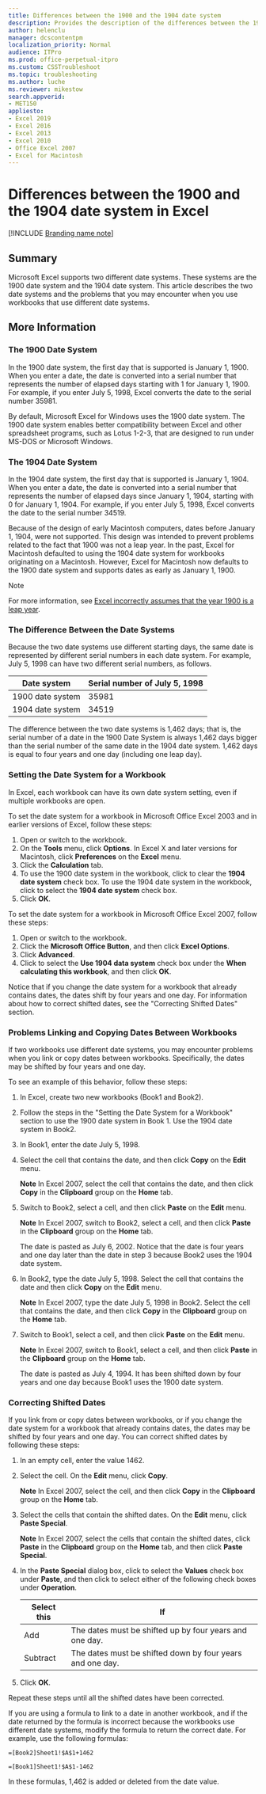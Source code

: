 ```yaml
---
title: Differences between the 1900 and the 1904 date system
description: Provides the description of the differences between the 1900 date system and the 1904 date system in Excel. Discusses the problems that you may experience when you use these two different date systems in Excel workbooks.
author: helenclu
manager: dcscontentpm
localization_priority: Normal
audience: ITPro
ms.prod: office-perpetual-itpro
ms.custom: CSSTroubleshoot
ms.topic: troubleshooting
ms.author: luche
ms.reviewer: mikestow
search.appverid: 
- MET150 
appliesto:
- Excel 2019
- Excel 2016
- Excel 2013
- Excel 2010
- Office Excel 2007
- Excel for Macintosh
---
```


# Differences between the 1900 and the 1904 date system in Excel

[!INCLUDE [Branding name note](../../../includes/branding-name-note.md)]

## Summary

Microsoft Excel supports two different date systems. These systems are the 1900 date system and the 1904 date system. This article describes the two date systems and the problems that you may encounter when you use workbooks that use different date systems.

## More Information

### The 1900 Date System

In the 1900 date system, the first day that is supported is January 1, 1900. When you enter a date, the date is converted into a serial number that represents the number of elapsed days starting with 1 for January 1, 1900. For example, if you enter July 5, 1998, Excel converts the date to the serial number 35981.

By default, Microsoft Excel for Windows uses the 1900 date system. The 1900 date system enables better compatibility between Excel and other spreadsheet programs, such as Lotus 1-2-3, that are designed to run under MS-DOS or Microsoft Windows.

### The 1904 Date System

In the 1904 date system, the first day that is supported is January 1, 1904. When you enter a date, the date is converted into a serial number that represents the number of elapsed days since January 1, 1904, starting with 0 for January 1, 1904. For example, if you enter July 5, 1998, Excel converts the date to the serial number 34519.

Because of the design of early Macintosh computers, dates before January 1, 1904, were not supported. This design was intended to prevent problems related to the fact that 1900 was not a leap year. In the past, Excel for Macintosh defaulted to using the 1904 date system for workbooks originating on a Macintosh. However, Excel for  Macintosh now defaults to the 1900 date system and supports dates as early as January 1, 1900.

> [!note]
> For more information, see [Excel incorrectly assumes that the year 1900 is a leap year](wrongly-assumes-1900-is-leap-year.md).

### The Difference Between the Date Systems

Because the two date systems use different starting days, the same date is represented by different serial numbers in each date system. For example, July 5, 1998 can have two different serial numbers, as follows.

|Date system|Serial number of July 5, 1998|
|----|---|
|1900 date system| 35981|
|1904 date system| 34519|

The difference between the two date systems is 1,462 days; that is, the serial number of a date in the 1900 Date System is always 1,462 days bigger than the serial number of the same date in the 1904 date system. 1,462 days is equal to four years and one day (including one leap day).

### Setting the Date System for a Workbook

In Excel, each workbook can have its own date system setting, even if multiple workbooks are open.

To set the date system for a workbook in Microsoft Office Excel 2003 and in earlier versions of Excel, follow these steps:

1. Open or switch to the workbook.
2. On the **Tools** menu, click **Options**. In Excel X and later versions for Macintosh, click **Preferences** on the **Excel** menu.
3. Click the **Calculation** tab.
4. To use the 1900 date system in the workbook, click to clear the **1904 date system** check box. To use the 1904 date system in the workbook, click to select the **1904 date system** check box.
5. Click **OK**.

To set the date system for a workbook in Microsoft Office Excel 2007, follow these steps:

1. Open or switch to the workbook.
2. Click the **Microsoft Office Button**, and then click **Excel Options**.
3. Click **Advanced**.
4. Click to select the **Use 1904 data system** check box under the **When calculating this workbook**, and then click **OK**.

Notice that if you change the date system for a workbook that already contains dates, the dates shift by four years and one day. For information about how to correct shifted dates, see the "Correcting Shifted Dates" section.

### Problems Linking and Copying Dates Between Workbooks

If two workbooks use different date systems, you may encounter problems when you link or copy dates between workbooks. Specifically, the dates may be shifted by four years and one day.

To see an example of this behavior, follow these steps:

1. In Excel, create two new workbooks (Book1 and Book2).
2. Follow the steps in the "Setting the Date System for a Workbook" section to use the 1900 date system in Book 1. Use the 1904 date system in Book2.
3. In Book1, enter the date July 5, 1998.
4. Select the cell that contains the date, and then click **Copy** on the **Edit** menu.

   **Note** In Excel 2007, select the cell that contains the date, and then click **Copy** in the **Clipboard** group on the **Home** tab.
5. Switch to Book2, select a cell, and then click **Paste** on the **Edit** menu.

   **Note** In Excel 2007, switch to Book2, select a cell, and then click **Paste** in the **Clipboard** group on the **Home** tab.

   The date is pasted as July 6, 2002. Notice that the date is four years and one day later than the date in step 3 because Book2 uses the 1904 date system.
6. In Book2, type the date July 5, 1998. Select the cell that contains the date and then click **Copy** on the **Edit** menu.

   **Note** In Excel 2007, type the date July 5, 1998 in Book2. Select the cell that contains the date, and then click **Copy** in the **Clipboard** group on the **Home** tab.
7. Switch to Book1, select a cell, and then click **Paste** on the **Edit** menu.

   **Note** In Excel 2007, switch to Book1, select a cell, and then click **Paste** in the **Clipboard** group on the **Home** tab.

   The date is pasted as July 4, 1994. It has been shifted down by four years and one day because Book1 uses the 1900 date system.

### Correcting Shifted Dates

If you link from or copy dates between workbooks, or if you change the date system for a workbook that already contains dates, the dates may be shifted by four years and one day. You can correct shifted dates by following these steps:

1. In an empty cell, enter the value 1462.
2. Select the cell. On the **Edit** menu, click **Copy**.

   **Note** In Excel 2007, select the cell, and then click **Copy** in the **Clipboard** group on the **Home** tab.
3. Select the cells that contain the shifted dates. On the **Edit** menu, click **Paste Special**.

   **Note** In Excel 2007, select the cells that contain the shifted dates, click **Paste** in the **Clipboard** group on the **Home** tab, and then click **Paste Special**.
4. In the **Paste Special** dialog box, click to select the **Values** check box under **Paste**, and then click to select either of the following check boxes under **Operation**.

    |Select this| If|
    |---|---|
    |Add| The dates must be shifted up by four years and one day.|
    |Subtract |The dates must be shifted down by four years and one day.|

5. Click **OK**.

Repeat these steps until all the shifted dates have been corrected.

If you are using a formula to link to a date in another workbook, and if the date returned by the formula is incorrect because the workbooks use different date systems, modify the formula to return the correct date. For example, use the following formulas:

```excel
=[Book2]Sheet1!$A$1+1462

=[Book1]Sheet1!$A$1-1462
```

In these formulas, 1,462 is added or deleted from the date value.

